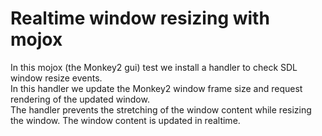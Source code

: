 # Realtime window resizing with mojox #

In this mojox (the Monkey2 gui) test we install a handler to check SDL window resize events.<br>
In this handler we update the Monkey2 window frame size and request rendering of the updated window.<br>
The handler prevents the stretching of the window content while resizing the window. The window content is updated in realtime.
